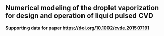 ## Numerical modeling of the droplet vaporization for design and operation of liquid pulsed CVD

**Supporting data for paper https://doi.org/10.1002/cvde.201507191**
